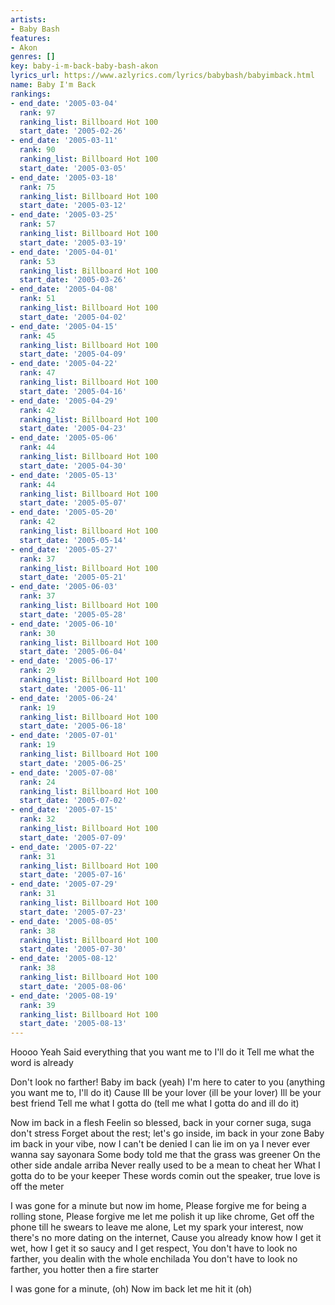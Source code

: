 ```yaml
---
artists:
- Baby Bash
features:
- Akon
genres: []
key: baby-i-m-back-baby-bash-akon
lyrics_url: https://www.azlyrics.com/lyrics/babybash/babyimback.html
name: Baby I'm Back
rankings:
- end_date: '2005-03-04'
  rank: 97
  ranking_list: Billboard Hot 100
  start_date: '2005-02-26'
- end_date: '2005-03-11'
  rank: 90
  ranking_list: Billboard Hot 100
  start_date: '2005-03-05'
- end_date: '2005-03-18'
  rank: 75
  ranking_list: Billboard Hot 100
  start_date: '2005-03-12'
- end_date: '2005-03-25'
  rank: 57
  ranking_list: Billboard Hot 100
  start_date: '2005-03-19'
- end_date: '2005-04-01'
  rank: 53
  ranking_list: Billboard Hot 100
  start_date: '2005-03-26'
- end_date: '2005-04-08'
  rank: 51
  ranking_list: Billboard Hot 100
  start_date: '2005-04-02'
- end_date: '2005-04-15'
  rank: 45
  ranking_list: Billboard Hot 100
  start_date: '2005-04-09'
- end_date: '2005-04-22'
  rank: 47
  ranking_list: Billboard Hot 100
  start_date: '2005-04-16'
- end_date: '2005-04-29'
  rank: 42
  ranking_list: Billboard Hot 100
  start_date: '2005-04-23'
- end_date: '2005-05-06'
  rank: 44
  ranking_list: Billboard Hot 100
  start_date: '2005-04-30'
- end_date: '2005-05-13'
  rank: 44
  ranking_list: Billboard Hot 100
  start_date: '2005-05-07'
- end_date: '2005-05-20'
  rank: 42
  ranking_list: Billboard Hot 100
  start_date: '2005-05-14'
- end_date: '2005-05-27'
  rank: 37
  ranking_list: Billboard Hot 100
  start_date: '2005-05-21'
- end_date: '2005-06-03'
  rank: 37
  ranking_list: Billboard Hot 100
  start_date: '2005-05-28'
- end_date: '2005-06-10'
  rank: 30
  ranking_list: Billboard Hot 100
  start_date: '2005-06-04'
- end_date: '2005-06-17'
  rank: 29
  ranking_list: Billboard Hot 100
  start_date: '2005-06-11'
- end_date: '2005-06-24'
  rank: 19
  ranking_list: Billboard Hot 100
  start_date: '2005-06-18'
- end_date: '2005-07-01'
  rank: 19
  ranking_list: Billboard Hot 100
  start_date: '2005-06-25'
- end_date: '2005-07-08'
  rank: 24
  ranking_list: Billboard Hot 100
  start_date: '2005-07-02'
- end_date: '2005-07-15'
  rank: 32
  ranking_list: Billboard Hot 100
  start_date: '2005-07-09'
- end_date: '2005-07-22'
  rank: 31
  ranking_list: Billboard Hot 100
  start_date: '2005-07-16'
- end_date: '2005-07-29'
  rank: 31
  ranking_list: Billboard Hot 100
  start_date: '2005-07-23'
- end_date: '2005-08-05'
  rank: 38
  ranking_list: Billboard Hot 100
  start_date: '2005-07-30'
- end_date: '2005-08-12'
  rank: 38
  ranking_list: Billboard Hot 100
  start_date: '2005-08-06'
- end_date: '2005-08-19'
  rank: 39
  ranking_list: Billboard Hot 100
  start_date: '2005-08-13'
---
```



Hoooo
Yeah
Said everything that you want me to I'll do it
Tell me what the word is already


Don't look no farther!
Baby im back (yeah)
I'm here to cater to you (anything you want me to, I'll do it)
Cause Ill be your lover (ill be your lover)
Ill be your best friend
Tell me what I gotta do (tell me what I gotta do and ill do it)


Now im back in a flesh
Feelin so blessed, back in your corner suga, suga don't stress
Forget about the rest; let's go inside, im back in your zone
Baby im back in your vibe, now I can't be denied I can lie im on ya
I never ever wanna say sayonara
Some body told me that the grass was greener
On the other side andale arriba
Never really used to be a mean to cheat her
What I gotta do to be your keeper
These words comin out the speaker, true love is off the meter




I was gone for a minute but now im home,
Please forgive me for being a rolling stone,
Please forgive me let me polish it up like chrome,
Get off the phone till he swears to leave me alone,
Let my spark your interest, now there's no more dating on the internet,
Cause you already know how I get it wet, how I get it so saucy and I get respect,
You don't have to look no farther, you dealin with the whole enchilada
You don't have to look no farther, you hotter then a fire starter

I was gone for a minute, (oh)
Now im back let me hit it (oh)

